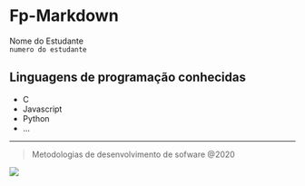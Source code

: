 # Fp-Markdown
Nome do Estudante \
`numero do estudante`

## Linguagens de programação conhecidas
- C
- Javascript
- Python
- ...
---
>Metodologias de desenvolvimento de sofware @2020

![](https://www.ipleiria.pt/wp-content/themes/ipleiria/img/logo_ipl_header.png)
